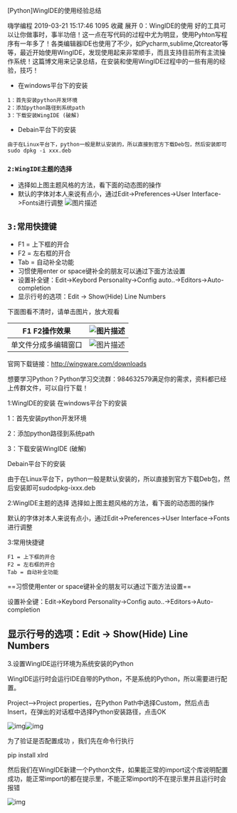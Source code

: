 [Python]WingIDE的使用经验总结

嗨学编程 2019-03-21 15:17:46  1095  收藏
展开
0：WingIDE的使用
好的工具可以让你做事时，事半功倍！这一点在写代码的过程中尤为明显，使用Pyhton写程序有一年多了！各类编辑器IDE也使用了不少，如Pycharm,sublime,Qtcreator等等，最近开始使用WingIDE，发现使用起来非常顺手，而且支持目前所有主流操作系统！这篇博文用来记录总结，在安装和使用WingIDE过程中的一些有用的经验，技巧！

- 在windows平台下的安装

```
1：首先安装python开发环境
2：添加python路径到系统path
3：下载安装WingIDE (破解)
```

- Debain平台下的安装

```
由于在Linux平台下，python一般是默认安装的，所以直接到官方下载Deb包，然后安装即可
sudo dpkg -i xxx.deb
```

### `2:WingIDE主题的选择`

- 选择如上图主题风格的方法，看下面的动态图的操作
- 默认的字体对本人来说有点小，通过Edit->Preferences->User Interface->Fonts进行调整
  ![图片描述](https://image-static.segmentfault.com/424/569/4245690624-573af9996c5c1_articlex)

## `3:常用快捷键`

- F1 = 上下框的开合
- F2 = 左右框的开合
- Tab = 自动补全功能
- 习惯使用enter or space键补全的朋友可以通过下面方法设置
- 设置补全键：Edit->Keybord Personality->Config auto..->Editors->Auto-completion
- 显示行号的选项：Edit -> Show(Hide) Line Numbers

下面图看不清时，请单击图片，放大观看

| F1 F2操作效果 | ![图片描述](D:\Typora_pic\1763311561-573b023350abf_articlex.gif) |
| ------------| ------------------------------------------------------------ |
| 单文件分成多编辑窗口 | ![图片描述](D:\Typora_pic\317838250-573b0243c4f6b_articlex.gif) |

官网下载链接：http://wingware.com/downloads



想要学习Python？Python学习交流群：984632579满足你的需求，资料都已经上传群文件，可以自行下载！

1:WingIDE的安装
在windows平台下的安装

1：首先安装python开发环境

2：添加python路径到系统path

3：下载安装WingIDE (破解)

Debain平台下的安装

由于在Linux平台下，python一般是默认安装的，所以直接到官方下载Deb包，然后安装即可sudodpkg-ixxx.deb

2:WingIDE主题的选择
选择如上图主题风格的方法，看下面的动态图的操作

默认的字体对本人来说有点小，通过Edit->Preferences->User Interface->Fonts进行调整



3:常用快捷键

```
F1 = 上下框的开合
F2 = 左右框的开合
Tab = 自动补全功能
```

==习惯使用enter or space键补全的朋友可以通过下面方法设置==

设置补全键：Edit->Keybord Personality->Config auto..->Editors->Auto-completion

显示行号的选项：Edit -> Show(Hide) Line Numbers
------------------------------------------------
3.设置WingIDE运行环境为系统安装的Python

WingIDE运行时会运行IDE自带的Python，不是系统的Python，所以需要进行配置。

Project-->Project properties，在Python Path中选择Custom，然后点击Insert，在弹出的对话框中选择Python安装路径，点击OK

![img](D:\Typora_pic\20160108111656682.png)![img](D:\Typora_pic\20160108111828859.png)



为了验证是否配置成功 ，我们先在命令行执行

pip install xlrd

然后我们在WingIDE新建一个Python文件，如果能正常的import这个库说明配置成功，能正常import的都在提示里，不能正常import的不在提示里并且运行时会报错

![img](D:\Typora_pic\20160108112406242.png)
